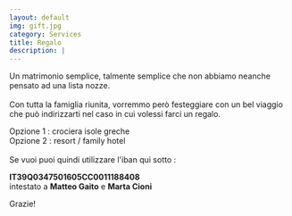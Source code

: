 ```yaml
---
layout: default
img: gift.jpg
category: Services
title: Regalo
description: |
---
```


Un matrimonio semplice, talmente semplice che non abbiamo neanche pensato ad una lista nozze.<br>
<br>
Con tutta la famiglia riunita, vorremmo però festeggiare con un bel viaggio che può indirizzarti nel caso in cui volessi farci un regalo.

Opzione 1 : crociera isole greche<br>
Opzione 2 : resort / family hotel
<br>
<br>
Se vuoi puoi quindi utilizzare l'iban qui sotto :

<p align="center">

<b> IT39Q0347501605CC0011188408 </b> <br>
intestato a <b>Matteo Gaito</b> e <b>Marta Cioni</b> <br>

</p>

Grazie!
